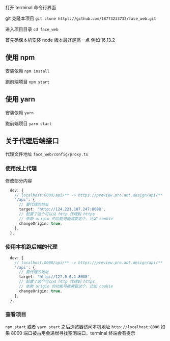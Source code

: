 打开 terminal 命令行界面

git 克隆本项目 `git clone https://github.com/18773233732/face_web.git`

进入项目目录 `cd face_web`

首先确保本机安装 node 版本最好是高一点 例如 16.13.2

## 使用 npm

安装依赖 `npm install `

跑前端项目 `npm start`

## 使用 yarn

安装依赖 `yarn`

跑前端项目 `yarn start`

## 关于代理后端接口

代理文件地址 `face_web/config/proxy.ts`

### 使用线上代理

修改部分内容

```typescript
  dev: {
    // localhost:8000/api/** -> https://preview.pro.ant.design/api/**
    '/api': {
      // 要代理的地址
      target: 'http://124.221.107.247:8088',
      // 配置了这个可以从 http 代理到 https
      // 依赖 origin 的功能可能需要这个，比如 cookie
      changeOrigin: true,
    },
  },
```

### 使用本机跑后端的代理

```typescript
  dev: {
    // localhost:8000/api/** -> https://preview.pro.ant.design/api/**
    '/api': {
      // 要代理的地址
      target: 'http://127.0.0.1:8088',
      // 配置了这个可以从 http 代理到 https
      // 依赖 origin 的功能可能需要这个，比如 cookie
      changeOrigin: true,
    },
  },
```

### 查看项目

`npm start` 或者 `yarn start` 之后浏览器访问本机地址 `http://localhost:8000` 如果 8000 端口被占用会递增寻找空闲端口，terminal 终端会有提示
